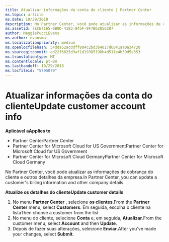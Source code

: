 ```yaml
---
title: Atualizar informações da conta do cliente | Partner Center
ms.topic: article
ms.date: 10/29/2018
description: No Partner Center, você pode atualizar as informações de cobrança do cliente e outros detalhes da empresa.
ms.assetid: 7ECE7165-0B0D-4183-845F-9F7B62056207
author: MaggiePucciEvans
ms.author: evansma
ms.localizationpriority: medium
ms.openlocfilehash: 54dda52acddff804c2bd3b4017d6041aa0a34720
ms.sourcegitcommit: ed22f6825d3af1d19385198b4d511e4b39d5e353
ms.translationtype: MT
ms.contentlocale: pt-BR
ms.lasthandoff: 10/29/2018
ms.locfileid: "5795079"
---
```

# <a name="update-customer-account-info"></a><span data-ttu-id="1b699-103">Atualizar informações da conta do cliente</span><span class="sxs-lookup"><span data-stu-id="1b699-103">Update customer account info</span></span>

**<span data-ttu-id="1b699-104">Aplicável a</span><span class="sxs-lookup"><span data-stu-id="1b699-104">Applies to</span></span>**

-  <span data-ttu-id="1b699-105">Partner Center</span><span class="sxs-lookup"><span data-stu-id="1b699-105">Partner Center</span></span>
-  <span data-ttu-id="1b699-106">Partner Center for Microsoft Cloud for US Government</span><span class="sxs-lookup"><span data-stu-id="1b699-106">Partner Center for Microsoft Cloud for US Government</span></span>
-  <span data-ttu-id="1b699-107">Partner Center for Microsoft Cloud Germany</span><span class="sxs-lookup"><span data-stu-id="1b699-107">Partner Center for Microsoft Cloud Germany</span></span>

<span data-ttu-id="1b699-108">No Partner Center, você pode atualizar as informações de cobrança do cliente e outros detalhes da empresa.</span><span class="sxs-lookup"><span data-stu-id="1b699-108">In Partner Center, you can update a customer's billing information and other company details.</span></span>

**<span data-ttu-id="1b699-109">Atualize os detalhes do cliente</span><span class="sxs-lookup"><span data-stu-id="1b699-109">Update customer details</span></span>**

1.  <span data-ttu-id="1b699-110">No menu **Partner Center** , selecione **os clientes**.</span><span class="sxs-lookup"><span data-stu-id="1b699-110">From the **Partner Center** menu, select **Customers**.</span></span> <span data-ttu-id="1b699-111">Em seguida, escolha o cliente na lista</span><span class="sxs-lookup"><span data-stu-id="1b699-111">Then choose a customer from the list</span></span>
2.  <span data-ttu-id="1b699-112">No menu do cliente, selecione **Conta** e, em seguida, **Atualizar**.</span><span class="sxs-lookup"><span data-stu-id="1b699-112">From the customer menu, select **Account** and then **Update**.</span></span>
3.  <span data-ttu-id="1b699-113">Depois de fazer suas alterações, selecione **Enviar**.</span><span class="sxs-lookup"><span data-stu-id="1b699-113">After you've made your changes, select **Submit**.</span></span>

 

 



